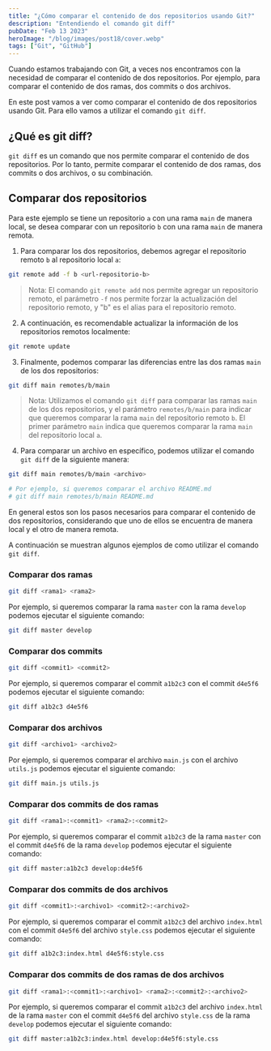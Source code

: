 ```yaml
---
title: "¿Cómo comparar el contenido de dos repositorios usando Git?"
description: "Entendiendo el comando git diff"
pubDate: "Feb 13 2023"
heroImage: "/blog/images/post18/cover.webp"
tags: ["Git", "GitHub"]
---
```


Cuando estamos trabajando con Git, a veces nos encontramos con la necesidad de comparar el contenido de dos repositorios. Por ejemplo, para comparar el contenido de dos ramas, dos commits o dos archivos.

En este post vamos a ver como comparar el contenido de dos repositorios usando Git. Para ello vamos a utilizar el comando `git diff`.

## ¿Qué es git diff?

`git diff` es un comando que nos permite comparar el contenido de dos repositorios. Por lo tanto, permite comparar el contenido de dos ramas, dos commits o dos archivos, o su combinación.

## Comparar dos repositorios

Para este ejemplo se tiene un repositorio `a` con una rama `main` de manera local, se desea comparar con un repositorio `b` con una rama `main` de manera remota.

1. Para comparar los dos repositorios, debemos agregar el repositorio remoto `b` al repositorio local `a`:

```bash
git remote add -f b <url-repositorio-b>
```

> Nota: El comando `git remote add` nos permite agregar un repositorio remoto, el parámetro `-f` nos permite forzar la actualización del repositorio remoto, y "b" es el alias para el repositorio remoto.

2. A continuación, es recomendable actualizar la información de los repositorios remotos localmente:

```bash
git remote update
```

3. Finalmente, podemos comparar las diferencias entre las dos ramas `main` de los dos repositorios:

```bash
git diff main remotes/b/main
```

> Nota: Utilizamos el comando `git diff` para comparar las ramas `main` de los dos repositorios, y el parámetro `remotes/b/main` para indicar que queremos comparar la rama `main` del repositorio remoto `b`. El primer parámetro `main` indica que queremos comparar la rama `main` del repositorio local `a`.

4. Para comparar un archivo en específico, podemos utilizar el comando `git diff` de la siguiente manera:

```bash
git diff main remotes/b/main <archivo>

# Por ejemplo, si queremos comparar el archivo README.md
# git diff main remotes/b/main README.md
```

En general estos son los pasos necesarios para comparar el contenido de dos repositorios, considerando que uno de ellos se encuentra de manera local y el otro de manera remota.

A continuación se muestran algunos ejemplos de como utilizar el comando `git diff`.

### Comparar dos ramas

```bash
git diff <rama1> <rama2>
```

Por ejemplo, si queremos comparar la rama `master` con la rama `develop` podemos ejecutar el siguiente comando:

```bash
git diff master develop
```

### Comparar dos commits

```bash
git diff <commit1> <commit2>
```

Por ejemplo, si queremos comparar el commit `a1b2c3` con el commit `d4e5f6` podemos ejecutar el siguiente comando:

```bash
git diff a1b2c3 d4e5f6
```

### Comparar dos archivos

```bash
git diff <archivo1> <archivo2>
```

Por ejemplo, si queremos comparar el archivo `main.js` con el archivo `utils.js` podemos ejecutar el siguiente comando:

```bash
git diff main.js utils.js
```

### Comparar dos commits de dos ramas

```bash
git diff <rama1>:<commit1> <rama2>:<commit2>
```

Por ejemplo, si queremos comparar el commit `a1b2c3` de la rama `master` con el commit `d4e5f6` de la rama `develop` podemos ejecutar el siguiente comando:

```bash
git diff master:a1b2c3 develop:d4e5f6
```

### Comparar dos commits de dos archivos

```bash
git diff <commit1>:<archivo1> <commit2>:<archivo2>
```

Por ejemplo, si queremos comparar el commit `a1b2c3` del archivo `index.html` con el commit `d4e5f6` del archivo `style.css` podemos ejecutar el siguiente comando:

```bash
git diff a1b2c3:index.html d4e5f6:style.css
```

### Comparar dos commits de dos ramas de dos archivos

```bash
git diff <rama1>:<commit1>:<archivo1> <rama2>:<commit2>:<archivo2>
```

Por ejemplo, si queremos comparar el commit `a1b2c3` del archivo `index.html` de la rama `master` con el commit `d4e5f6` del archivo `style.css` de la rama `develop` podemos ejecutar el siguiente comando:

```bash
git diff master:a1b2c3:index.html develop:d4e5f6:style.css
```
